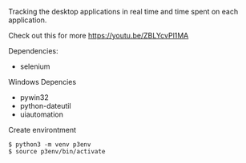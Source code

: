 Tracking the desktop applications in real time and time spent on each application.

Check out this for more https://youtu.be/ZBLYcvPl1MA 

Dependencies:

- selenium


Windows Depencies

- pywin32
- python-dateutil
- uiautomation 

Create environtment

    $ python3 -m venv p3env
    $ source p3env/bin/activate

